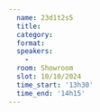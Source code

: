 ```yaml
---
  name: 23d1t2s5
  title: 
  category: 
  format: 
  speakers: 
    - 
  room: Showroom
  slot: 10/10/2024
  time_start: '13h30'
  time_end: '14h15'
---
```

